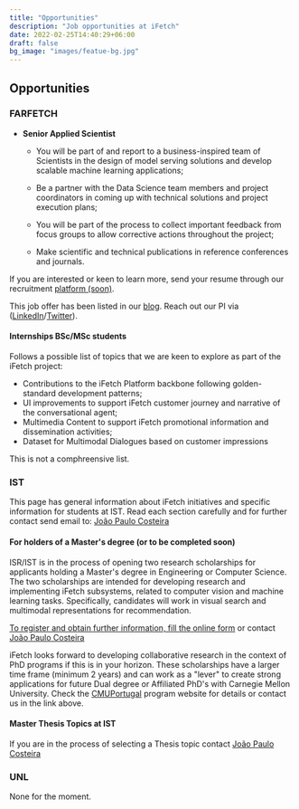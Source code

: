 ```yaml
---
title: "Opportunities"
description: "Job opportunities at iFetch"
date: 2022-02-25T14:40:29+06:00
draft: false
bg_image: "images/featue-bg.jpg"
---
```



## Opportunities

### FARFETCH

* **Senior Applied Scientist**
  * You will be part of and report to a business-inspired team of Scientists in the design of model serving solutions and develop scalable machine learning applications;

  * Be a partner with the Data Science team members and project coordinators in coming up with technical solutions and project execution plans;

  * You will be part of the process to collect important feedback from focus groups to allow corrective actions throughout the project;

  * Make scientific and technical publications in reference conferences and journals.

If you are interested or keen to learn more, send your resume through our recruitment [platform (soon)]().

This job offer has been listed in our [blog](https://ifetch-chatbot.github.io/blog/blog-post-20200713/). Reach out our PI via ([LinkedIn](https://www.linkedin.com/in/rjgsousa/)/[Twitter](https://twitter.com/rjgsousa)).

#### Internships BSc/MSc students

Follows a possible list of topics that we are keen to explore as part of the iFetch project:

- Contributions to the iFetch Platform backbone following golden-standard development patterns;
- UI improvements to support iFetch customer journey and narrative of the conversational agent;
- Multimedia Content to support iFetch promotional information and dissemination activities;
- Dataset for Multimodal Dialogues based on customer impressions

This is not a comphreensive list.

### IST

This page has general information about iFetch initiatives and specific information for students at IST. Read each section carefully and for further contact send email to: [João Paulo Costeira](http://www.isr.ist.utl.pt/~jpc)

#### For holders of a Master's degree (or to be completed soon)

ISR/IST is in the process of opening two research scholarships for applicants holding a Master's degree in Engineering or Computer Science. The two scholarships are intended for developing research and implementing iFetch subsystems, related to computer vision and machine learning tasks. Specifically, candidates will work in visual search and multimodal representations for recommendation.

[To register and obtain further information, fill the online form](https://forms.gle/5cEpeYF81fjoXvXPA) or contact [João Paulo Costeira](http://www.isr.ist.utl.pt/~jpc)

iFetch looks forward to developing collaborative research in the context of PhD programs if this is in your horizon. These scholarships have a larger time frame (minimum 2 years) and can work as a "lever" to create strong applications for future Dual degree or Affiliated PhD's with Carnegie Mellon University. Check the [CMUPortugal](https://cmuportugal.org) program website for details or contact us in the link above.

#### Master Thesis Topics at IST
If you are in the process of selecting a Thesis topic contact [João Paulo Costeira](http://www.isr.ist.utl.pt/~jpc)

### UNL

None for the moment.
